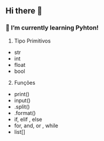 ## Hi there 👋
### 🌱 I’m currently learning  Pyhton!

1. Tipo Primitivos
* str
* int
* float
* bool

2. Funções
* print() 
* input()
* .split()
* .format()
* if, elif , else
* for, and, or , while
* list[]
<!--
**APNaves/APNaves** is a ✨ _special_ ✨ repository because its `README.md` (this file) appears on your GitHub profile.

Here are some ideas to get you started:

- 🔭 I’m currently working on ...
- 🌱 I’m currently learning ...
- 👯 I’m looking to collaborate on ...
- 🤔 I’m looking for help with ...
- 💬 Ask me about ...
- 📫 How to reach me: ...
- 😄 Pronouns: ...
- ⚡ Fun fact: ...
-->
